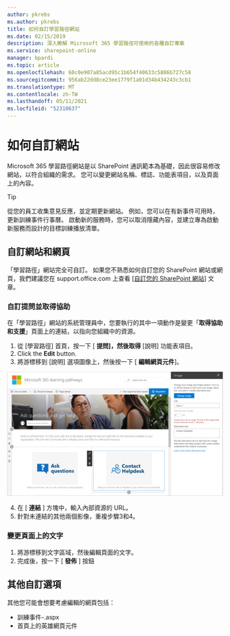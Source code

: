 ```yaml
---
author: pkrebs
ms.author: pkrebs
title: 如何自訂學習路徑網站
ms.date: 02/15/2019
description: 深入瞭解 Microsoft 365 學習路徑可使用的各種自訂專案
ms.service: sharepoint-online
manager: bpardi
ms.topic: article
ms.openlocfilehash: 60c0e907a85acd95c1b654f40633c5886b727c58
ms.sourcegitcommit: 956ab22dd8ce23ee1779f1a01d34b434243c3cb1
ms.translationtype: MT
ms.contentlocale: zh-TW
ms.lasthandoff: 05/11/2021
ms.locfileid: "52310637"
---
```

# <a name="how-to-customize-the-site"></a>如何自訂網站

Microsoft 365 學習路徑網站是以 SharePoint 通訊範本為基礎，因此很容易修改網站，以符合組織的需求。 您可以變更網站名稱、標誌、功能表項目，以及頁面上的內容。 

> [!TIP]
> 從您的員工收集意見反應，並定期更新網站。 例如，您可以在有新事件可用時，更新訓練事件行事曆。 啟動新的服務時，您可以取消隱藏內容，並建立專為啟動新服務而設計的目標訓練播放清單。 

## <a name="customize-the-site-and-web-pages"></a>自訂網站和網頁

「學習路徑」網站完全可自訂。 如果您不熟悉如何自訂您的 SharePoint 網站或網頁，我們建議您在 support.office.com 上查看 [[自訂您的 SharePoint 網站](https://support.office.com/article/customize-your-sharepoint-site-320b43e5-b047-4fda-8381-f61e8ac7f59b)] 文章。 

### <a name="customize-ask-questions-and-get-help"></a>自訂提問並取得協助

在「學習路徑」網站的系統管理員中，您要執行的其中一項動作是變更「**取得協助和支援**」頁面上的連結，以指向您組織中的資源。 

1.  從 [學習路徑] 首頁，按一下 [ **提問]，然後取得** [說明] 功能表項目。
2.  Click the **Edit** button.
3.  將游標移到 [說明] 選項圖像上，然後按一下 [ **編輯網頁元件**]。

![cg-edithelp.png](media/cg-edithelp.png)

4.  在 [ **連結** ] 方塊中，輸入內部資源的 URL。 
5.  針對未連結的其他兩個影像，重複步驟3和4。

### <a name="change-the-text-on-the-page"></a>變更頁面上的文字

1. 將游標移到文字區域，然後編輯頁面的文字。 
2. 完成後，按一下 [ **發佈** ] 按鈕

## <a name="other-customization-options"></a>其他自訂選項
其他您可能會想要考慮編輯的網頁包括：

- 訓練事件-.aspx
- 首頁上的英雄網頁元件

